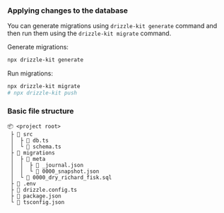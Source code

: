 ### Applying changes to the database

You can generate migrations using `drizzle-kit generate` command and then run them using the `drizzle-kit migrate` command.

Generate migrations:

```zsh
npx drizzle-kit generate
```

Run migrations:

```zsh
npx drizzle-kit migrate
# npx drizzle-kit push
```

### Basic file structure

```tree
📦 <project root>
 ├ 📂 src
 │  ├ 📜 db.ts
 │  └ 📜 schema.ts
 ├ 📂 migrations
 │  ├ 📂 meta
 │  │  ├ 📜 _journal.json
 │  │  └ 📜 0000_snapshot.json
 │  └ 📜 0000_dry_richard_fisk.sql
 ├ 📜 .env
 ├ 📜 drizzle.config.ts
 ├ 📜 package.json
 └ 📜 tsconfig.json
```
